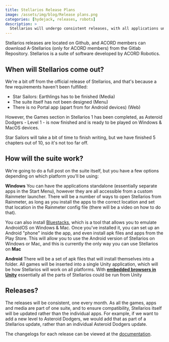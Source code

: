 ```yaml
---
title: Stellarios Release Plans
image: /assets/img/blog/Release plans.png
categories: [hydejack, releases, robots]
description: >
  Stellarios will undergo consistent releases, with all applications undergoing updates at the same time to ensure constant compatibility. The updates are being developed by our top team of scientists at ACORD
---
```


Stellarios releases are located on Github, and ACORD members can download A-Stellarios (only for ACORD members) from the Gitlab Repository. Stellarios is a suite of software developed by ACORD Robotics.

## When will Stellarios come out?
We're a bit off from the official release of Stellarios, and that's because a few requirements haven't been fulfilled:

* Star Sailors: Earthlings has to be finished (Media)
* The suite itself has not been designed (Menu)
* There is no Portal app (apart from for Android devices) (Web)

However, the Games section in Stellarios 1 has been completed, as Asteroid Dodgers - Level 1 - is now finished and is ready to be played on Windows & MacOS devices.

Star Sailors will take a bit of time to finish writing, but we have finished 5 chapters out of 10, so it's not too far off.

## How will the suite work?
We're going to do a full post on the suite itself, but you have a few options depending on which platform you'll be using:

__Windows__
You can have the applications standalone (essentially separate apps in the Start Menu), however they are all accessible from a custom Rainmeter launcher. There will be a number of ways to open Stellarios from Rainmeter, as long as you install the apps to the correct location and set that location in the Rainmeter config file (there will be a video on how to do that).

You can also install [Bluestacks](http://bluestacks.com), which is a tool that allows you to emulate AndroidOS on Windows & Mac. Once you've installed it, you can set up an Android "phone" inside the app, and even install apk files and apps from the Play Store. This will allow you to use the Android version of Stellarios on Windows or Mac, and this is currently the only way you can use Stellarios on __Mac__

__Android__
There will be a set of apk files that will install themselves into a folder. All games will be inserted into a single Unity application, which will be how Stellarios will work on all platforms. With __[embedded browsers in Unity](https://www.google.com/search?client=firefox-b-d&q=browser+in+unity)__ essentially all the parts of Stellarios could be run from Unity

## Releases?
The releases will be consistent, one every month. As all the games, apps and media are part of one suite, and to ensure compatibility, Stellarios itself will be updated rather than the individual apps. For example, if we want to add a new level to Asteroid Dodgers, we would add that as part of a Stellarios update, rather than an individual Asteroid Dodgers update.

The changelogs for each release can be viewed at the [documentation](/stellarios/docs).
